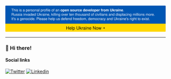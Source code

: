 [![SWUbanner](https://raw.githubusercontent.com/vshymanskyy/StandWithUkraine/main/banner-personal-page.svg)](https://vshymanskyy.github.io/StandWithUkraine)

___

### 👋 Hi there!

#### Social links

[![Twitter](https://img.shields.io/badge/twitter-1DA1F2?style=for-the-badge&logo=twitter&logoColor=white)](https://twitter.com/npc_nixel)
[![Linkedin](https://img.shields.io/badge/linkedin-0077B5?style=for-the-badge&logo=linkedin&logoColor=white)](https://www.linkedin.com/in/capnnixel)
